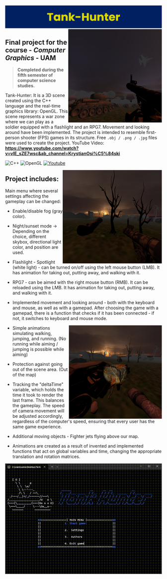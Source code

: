 ![Tank-hunter the game](https://raw.githubusercontent.com/Education-IT/Tank-Hunter/main//README-images/banner.png)
<img src="https://raw.githubusercontent.com/Education-IT/Tank-Hunter/main/README-images/rpg.png"  height=300 align="right">
## Final project for the course - ***Computer Graphics*** - **UAM**

> **Completed during the fifth semester of computer science studies.**

Tank-Hunter: It is a 3D scene created using the C++ language and the real-time graphics library: OpenGL. This scene represents a war zone where we can play as a soldier equipped with a flashlight and an RPG7. Movement and looking around have been implemented. The project is intended to resemble first-person shooter (FPS) games in its structure. Free ```.obj / .png / .jpg``` files were used to create the project. YouTube Video: **https://www.youtube.com/watch?v=vlE_sZE7wsc&ab_channel=KrystianOsi%C5%84ski**

![C++](https://img.shields.io/badge/C++-00599C.svg?style=for-the-badge&logo=C++&logoColor=white) ![OpenGL](https://img.shields.io/badge/OpenGL-5586A4.svg?style=for-the-badge&logo=OpenGL&logoColor=white) [![Youtube](https://img.shields.io/badge/YouTube-red?style=for-the-badge&logo=youtube&logoColor=white)](https://youtu.be/vlE_sZE7wsc)

<img src="https://raw.githubusercontent.com/Education-IT/Tank-Hunter/main/README-images/scene.png" alt="scene" height=300 align="right">

## Project includes:

Main menu where several settings affecting the gameplay can be changed:
* Enable/disable fog (gray color).
* Night/sunset mode -> Depending on the choice, different skybox, directional light color, and position are used.

* Flashlight - Spotlight (white light) - can be turned on/off using the left mouse button (LMB). It has animation for taking out, putting away, and walking with it.
  

  
* RPG7 - can be aimed with the right mouse button (RMB). It can be reloaded using the LMB. It has animation for taking out, putting away, and walking with it.

* Implemented movement and looking around - both with the keyboard and mouse, as well as with a gamepad. After choosing the game with a gamepad, there is a function that checks if it has been connected - if not, it switches to keyboard and mouse mode.
  
<img src="https://raw.githubusercontent.com/Education-IT/Tank-Hunter/main/README-images/flashlight.png"  height=300 align="right">

* Simple animations simulating walking, jumping, and running. (No running while aiming / jumping is possible while aiming)

* Protection against going out of the scene area. (Out of the map)

* Tracking the "deltaTime" variable, which holds the time it took to render the last frame. This balances the gameplay. The speed of camera movement will be adjusted accordingly, regardless of the computer's speed, ensuring that every user has the same game experience.

* Additional moving objects - Fighter jets flying above our map.

* Animations are created as a result of invented and implemented functions that act on global variables and time, changing the appropriate translation and rotation matrices.

<img src="https://raw.githubusercontent.com/Education-IT/Tank-Hunter/main/README-images/main-menu.gif" alt="main-menu" align="left">

